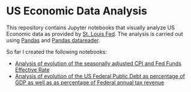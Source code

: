 # US Economic Data Analysis
This repository contains Jupyter notebooks that visually analyze US Economic data as provided by [St. Louis Fed](https://fred.stlouisfed.org).
The analysis is carried out using [Pandas](https://pandas.pydata.org) and [Pandas datareader](https://pydata.github.io/pandas-datareader/).

So far I created the following notebooks:
* [Analysis of evolution of the seasonally adjusted CPI and Fed Funds Effective Rate](./CPI_and_Fed_Funds_Rates.ipynb)
* [Analysis of evolution of the US Federal Public Debt as percentage of GDP as well as as percentage of Federal annual tax revenue](./Fed_Public_Debt_and_Fed_Tax_Revenue.ipynb)
